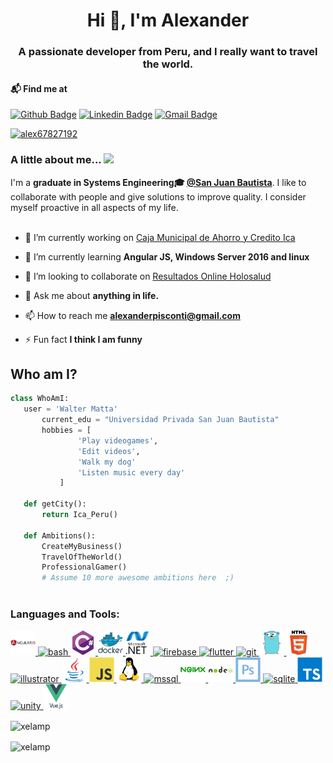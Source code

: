 <h1 align="center">Hi 👋, I'm Alexander</h1>
<h3 align="center">A passionate developer from Peru, and I really want to travel the world.</h3>


#### 📬 Find me at
[![Github Badge](https://img.shields.io/badge/-Github-black?style=flat-square&logo=github)](https://github.com/XelaMP/) 
[![Linkedin Badge](https://img.shields.io/badge/-LinkedIn-blue?style=flat-square&logo=Linkedin&logoColor=white&link=https://https://www.linkedin.com/in/alexander-matta-pisconti-3a624418a/)](https://www.linkedin.com/in/alexander-matta-pisconti-3a624418a/)
[![Gmail Badge](https://img.shields.io/badge/-Gmail-d14836?style=flat-square&logo=Gmail&logoColor=white&link=mailto:alexanderpisconti@gmail.com)](mailto:alexanderpisconti@gmail.com)
<p align="left"> <a href="https://twitter.com/alex67827192" target="blank"><img src="https://img.shields.io/twitter/follow/alex67827192?logo=twitter&style=for-the-badge" alt="alex67827192" /></a> </p>

### A little about me...  <img src="https://media.giphy.com/media/VgCDAzcKvsR6OM0uWg/giphy.gif" width="50"> 

I'm a **graduate in Systems Engineering🎓 [@San Juan Bautista](https://www.upsjb.edu.pe/)**. I like to collaborate with people and give solutions to improve quality. I consider myself proactive in all aspects of my life. <br/><br/>   

- 🔭 I’m currently working on [Caja Municipal de Ahorro y Credito Ica](https://cajaica.pe/)

- 🌱 I’m currently learning **Angular JS, Windows Server 2016 and linux**

- 👯 I’m looking to collaborate on [Resultados Online Holosalud](https://github.com/CarosDrean/holo-results)

- 💬 Ask me about **anything in life.**

- 📫 How to reach me **alexanderpisconti@gmail.com**

- ⚡ Fun fact **I think I am funny**

 ## Who am I?
 ```python
 class WhoAmI:
 	user = 'Walter Matta'
		current_edu = "Universidad Privada San Juan Bautista"
		hobbies = [
				'Play videogames',
				'Edit videos',
				'Walk my dog'
				'Listen music every day'
			]
	
	def getCity():
		return Ica_Peru()
	
	def Ambitions():
		CreateMyBusiness()
		TravelOfTheWorld()
		ProfessionalGamer()
		# Assume 10 more awesome ambitions here  ;)
	
 ```

<h3 align="left">Languages and Tools:</h3>
<p align="left"> <a href="https://angular.io" target="_blank"> <img src="https://raw.githubusercontent.com/devicons/devicon/master/icons/angularjs/angularjs-original-wordmark.svg" alt="angularjs" width="40" height="40"/> </a> <a href="https://www.gnu.org/software/bash/" target="_blank"> <img src="https://www.vectorlogo.zone/logos/gnu_bash/gnu_bash-icon.svg" alt="bash" width="40" height="40"/> </a> <a href="https://www.w3schools.com/cs/" target="_blank"> <img src="https://raw.githubusercontent.com/devicons/devicon/master/icons/csharp/csharp-original.svg" alt="csharp" width="40" height="40"/> </a> <a href="https://www.docker.com/" target="_blank"> <img src="https://raw.githubusercontent.com/devicons/devicon/master/icons/docker/docker-original-wordmark.svg" alt="docker" width="40" height="40"/> </a> <a href="https://dotnet.microsoft.com/" target="_blank"> <img src="https://raw.githubusercontent.com/devicons/devicon/master/icons/dot-net/dot-net-original-wordmark.svg" alt="dotnet" width="40" height="40"/> </a> <a href="https://firebase.google.com/" target="_blank"> <img src="https://www.vectorlogo.zone/logos/firebase/firebase-icon.svg" alt="firebase" width="40" height="40"/> </a> <a href="https://flutter.dev" target="_blank"> <img src="https://www.vectorlogo.zone/logos/flutterio/flutterio-icon.svg" alt="flutter" width="40" height="40"/> </a> <a href="https://git-scm.com/" target="_blank"> <img src="https://www.vectorlogo.zone/logos/git-scm/git-scm-icon.svg" alt="git" width="40" height="40"/> </a> <a href="https://golang.org" target="_blank"> <img src="https://raw.githubusercontent.com/devicons/devicon/master/icons/go/go-original.svg" alt="go" width="40" height="40"/> </a> <a href="https://www.w3.org/html/" target="_blank"> <img src="https://raw.githubusercontent.com/devicons/devicon/master/icons/html5/html5-original-wordmark.svg" alt="html5" width="40" height="40"/> </a> <a href="https://www.adobe.com/in/products/illustrator.html" target="_blank"> <img src="https://www.vectorlogo.zone/logos/adobe_illustrator/adobe_illustrator-icon.svg" alt="illustrator" width="40" height="40"/> </a> <a href="https://www.java.com" target="_blank"> <img src="https://raw.githubusercontent.com/devicons/devicon/master/icons/java/java-original.svg" alt="java" width="40" height="40"/> </a> <a href="https://developer.mozilla.org/en-US/docs/Web/JavaScript" target="_blank"> <img src="https://raw.githubusercontent.com/devicons/devicon/master/icons/javascript/javascript-original.svg" alt="javascript" width="40" height="40"/> </a> <a href="https://www.linux.org/" target="_blank"> <img src="https://raw.githubusercontent.com/devicons/devicon/master/icons/linux/linux-original.svg" alt="linux" width="40" height="40"/> </a> <a href="https://www.microsoft.com/en-us/sql-server" target="_blank"> <img src="https://cdn.worldvectorlogo.com/logos/microsoft-sql-server.svg" alt="mssql" width="40" height="40"/> </a> <a href="https://www.nginx.com" target="_blank"> <img src="https://raw.githubusercontent.com/devicons/devicon/master/icons/nginx/nginx-original.svg" alt="nginx" width="40" height="40"/> </a> <a href="https://nodejs.org" target="_blank"> <img src="https://raw.githubusercontent.com/devicons/devicon/master/icons/nodejs/nodejs-original-wordmark.svg" alt="nodejs" width="40" height="40"/> </a> <a href="https://www.photoshop.com/en" target="_blank"> <img src="https://raw.githubusercontent.com/devicons/devicon/master/icons/photoshop/photoshop-line.svg" alt="photoshop" width="40" height="40"/> </a> <a href="https://www.sqlite.org/" target="_blank"> <img src="https://www.vectorlogo.zone/logos/sqlite/sqlite-icon.svg" alt="sqlite" width="40" height="40"/> </a> <a href="https://www.typescriptlang.org/" target="_blank"> <img src="https://raw.githubusercontent.com/devicons/devicon/master/icons/typescript/typescript-original.svg" alt="typescript" width="40" height="40"/> </a> <a href="https://unity.com/" target="_blank"> <img src="https://www.vectorlogo.zone/logos/unity3d/unity3d-icon.svg" alt="unity" width="40" height="40"/> </a> <a href="https://vuejs.org/" target="_blank"> <img src="https://raw.githubusercontent.com/devicons/devicon/master/icons/vuejs/vuejs-original-wordmark.svg" alt="vuejs" width="40" height="40"/> </a> </p>

<p><img align="center" src="https://github-readme-stats.vercel.app/api/top-langs?username=xelamp&show_icons=true&locale=en&layout=compact" alt="xelamp" /></p>

<p><img align="center" src="https://github-readme-streak-stats.herokuapp.com/?user=xelamp&" alt="xelamp" /></p>

